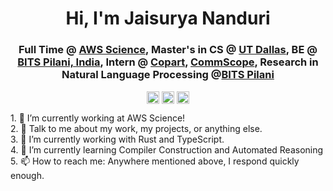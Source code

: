 <!--
**Jaisu-1/jaisu-1** is a ✨ _special_ ✨ repository because its `README.md` (this file) appears on your GitHub profile.
--!>

<h1 align="center">Hi, I'm Jaisurya Nanduri</h1>
<h3 align="center">Full Time @ <a href=https://www.amazon.science/ target="blank">AWS Science</a>, Master's in CS @ <a href=https://www.utdallas.edu target="blank">UT Dallas</a>, BE @ <a href="https://www.bits-pilani.ac.in" target="blank">BITS Pilani, India</a>, Intern @ <a href=https://https://www.copart.com target="blank">Copart</a>, <a href=https://www.commscope.com target="blank">CommScope</a>, Research in Natural Language Processing @<a href=https://https://www.bits-pilani.ac.in/ target="blank">BITS Pilani</a></h3>

<p align="center">
<a href=mailto:jaisunanduri1@gmail.com target="blank"><img align="center" src=https://cdn.jsdelivr.net/npm/simple-icons@3.0.1/icons/gmail.svg alt="itsjafer" height="20" width="20" /></a>
<a href=https://https://www.linkedin.com/in/jaisuryananduri/ target="blank"><img align="center" src=https://cdn.jsdelivr.net/npm/simple-icons@3.0.1/icons/linkedin.svg alt="itsjafer" height="20" width="20" /></a>
<a href=https://jaisu1.dev target="blank"><img align="center" src=https://cdn.jsdelivr.net/npm/simple-icons@3.0.1/icons/googlechrome.svg alt="mygithub" height="20" width="20"/></a>
</p>
  
1.  👷‍ I’m currently working at AWS Science!<br>

2.  💬 Talk to me about my work, my projects, or anything else.<br>

3.  🔭 I’m currently working with Rust and TypeScript.<br>

4.  🌱 I’m currently learning Compiler Construction and Automated Reasoning <br>

5.  📫 How to reach me: Anywhere mentioned above, I respond quickly enough.<br>
